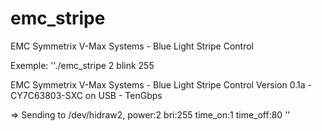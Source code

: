 # emc_stripe
EMC Symmetrix V-Max Systems - Blue Light Stripe Control


Exemple:
''./emc_stripe 2 blink 255

 EMC Symmetrix V-Max Systems - Blue Light Stripe Control
 Version 0.1a - CY7C63803-SXC on USB - TenGbps

 => Sending to /dev/hidraw2, power:2 bri:255 time_on:1 time_off:80
 ''
